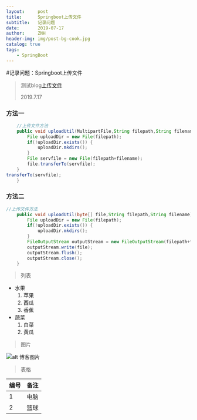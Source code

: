 ```yaml
---
layout:     post
title:      Springboot上传文件
subtitle:   记录问题
date:       2019-07-17
author:     ZNH
header-img: img/post-bg-cook.jpg
catalog: true
tags:
    - SpringBoot
---
```


#记录问题：Springboot上传文件

> 测试blog[上传文件](https://zhunianhong.github.io/)
>
> 2019.7.17

### 方法一

```java
	//上传文件方法
	public void uploadUtil(MultipartFile,String filepath,String filename) throws IOException {
		File uploadDir = new File(filepath);
		if(!uploadDir.exists()) {
			uploadDir.mkdirs();
		}	
		File servfile = new File(filepath+filename);
		file.transferTo(servfile);
	}
transferTo(servfile);
	}
```

### 方法二

```java
//上传文件方法
	public void uploadUtil(byte[] file,String filepath,String filename) throws IOException {
		File uploadDir = new File(filepath);
		if(!uploadDir.exists()) {
			uploadDir.mkdirs();
		}
		FileOutputStream outputStream = new FileOutputStream(filepath+filename);
		outputStream.write(file);
		outputStream.flush();
		outputStream.close();
	}
```

> 列表

+ 水果
  1. 苹果
  2. 西瓜
  3. 香蕉
+ 蔬菜
  1. 白菜
  2. 黄瓜

> 图片

![alt 博客图片](https://zhunianhong.github.io/img/goicon.png)

> 表格

| 编号 | 备注 |
| :--- | ---- |
| 1    | 电脑 |
| 2    | 篮球 |



